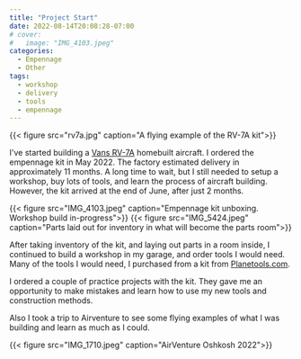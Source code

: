 ```yaml
---
title: "Project Start"
date: 2022-08-14T20:08:28-07:00
# cover:
#   image: "IMG_4103.jpeg"
categories:
  - Empennage
  - Other
tags:
  - workshop
  - delivery
  - tools
  - empennage
---
```


{{< figure src="rv7a.jpg" caption="A flying example of the RV-7A kit">}}

I've started building a [Vans RV-7A](https://www.vansaircraft.com/rv-7/) homebuilt aircraft. I ordered the empennage kit in May 2022. The factory estimated delivery in approximately 11 months. A long time to wait, but I still needed to setup a workshop, buy lots of tools, and learn the process of aircraft building. However, the kit arrived at the end of June, after just 2 months.

{{< figure src="IMG_4103.jpeg" caption="Empennage kit unboxing. Workshop build in-progress">}} 
{{< figure src="IMG_5424.jpeg" caption="Parts laid out for inventory in what will become the parts room">}} 

After taking inventory of the kit, and laying out parts in a room inside, I continued to build a workshop in my garage, and order tools I would need. Many of the tools I would need, I purchased from a kit from [Planetools.com](https://planetools.com/).

I ordered a couple of practice projects with the kit. They gave me an opportunity to make mistakes and learn how to use my new tools and construction methods.

Also I took a trip to Airventure to see some flying examples of what I was building and learn as much as I could.

{{< figure src="IMG_1710.jpeg" caption="AirVenture Oshkosh 2022">}} 